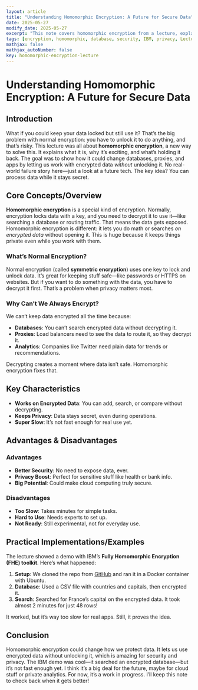 ```yaml
---
layout: article
title: "Understanding Homomorphic Encryption: A Future for Secure Data"
date: 2025-05-27
modify_date: 2025-05-27
excerpt: "This note covers homomorphic encryption from a lecture, explaining what it is, how it lets us work with encrypted data, its pros and cons, and a demo showing it in action."
tags: [encryption, homomorphic, database, security, IBM, privacy, LectureNotes]
mathjax: false
mathjax_autoNumber: false
key: homomorphic-encryption-lecture
---
```


# Understanding Homomorphic Encryption: A Future for Secure Data

## Introduction

What if you could keep your data locked but still use it? That’s the big problem with normal encryption: you have to unlock it to do anything, and that’s risky. This lecture was all about **homomorphic encryption**, a new way to solve this. It explains what it is, why it’s exciting, and what’s holding it back. The goal was to show how it could change databases, proxies, and apps by letting us work with encrypted data *without* unlocking it. No real-world failure story here—just a look at a future tech. The key idea? You can process data while it stays secret.

## Core Concepts/Overview

**Homomorphic encryption** is a special kind of encryption. Normally, encryption locks data with a key, and you need to decrypt it to use it—like searching a database or routing traffic. That means the data gets exposed. Homomorphic encryption is different: it lets you do math or searches *on encrypted data* without opening it. This is huge because it keeps things private even while you work with them.

### What’s Normal Encryption?

Normal encryption (called **symmetric encryption**) uses one key to lock and unlock data. It’s great for keeping stuff safe—like passwords or HTTPS on websites. But if you want to do something with the data, you have to decrypt it first. That’s a problem when privacy matters most.

### Why Can’t We Always Encrypt?

We can’t keep data encrypted all the time because:

- **Databases**: You can’t search encrypted data without decrypting it.
- **Proxies**: Load balancers need to see the data to route it, so they decrypt it.
- **Analytics**: Companies like Twitter need plain data for trends or recommendations.

Decrypting creates a moment where data isn’t safe. Homomorphic encryption fixes that.

## Key Characteristics

- **Works on Encrypted Data**: You can add, search, or compare without decrypting.
- **Keeps Privacy**: Data stays secret, even during operations.
- **Super Slow**: It’s not fast enough for real use yet.

## Advantages & Disadvantages

### Advantages

- **Better Security**: No need to expose data, ever.
- **Privacy Boost**: Perfect for sensitive stuff like health or bank info.
- **Big Potential**: Could make cloud computing truly secure.

### Disadvantages

- **Too Slow**: Takes minutes for simple tasks.
- **Hard to Use**: Needs experts to set up.
- **Not Ready**: Still experimental, not for everyday use.

## Practical Implementations/Examples

The lecture showed a demo with IBM’s **Fully Homomorphic Encryption (FHE) toolkit**. Here’s what happened:

1. **Setup**: We cloned the repo from [GitHub](https://github.com/IBM/fhe-toolkit-linux) and ran it in a Docker container with Ubuntu.
2. **Database**: Used a CSV file with countries and capitals, then encrypted it.
3. **Search**: Searched for France’s capital on the encrypted data. It took almost 2 minutes for just 48 rows!

It worked, but it’s way too slow for real apps. Still, it proves the idea.

## Conclusion

Homomorphic encryption could change how we protect data. It lets us use encrypted data without unlocking it, which is amazing for security and privacy. The IBM demo was cool—it searched an encrypted database—but it’s not fast enough yet. I think it’s a big deal for the future, maybe for cloud stuff or private analytics. For now, it’s a work in progress. I’ll keep this note to check back when it gets better!
